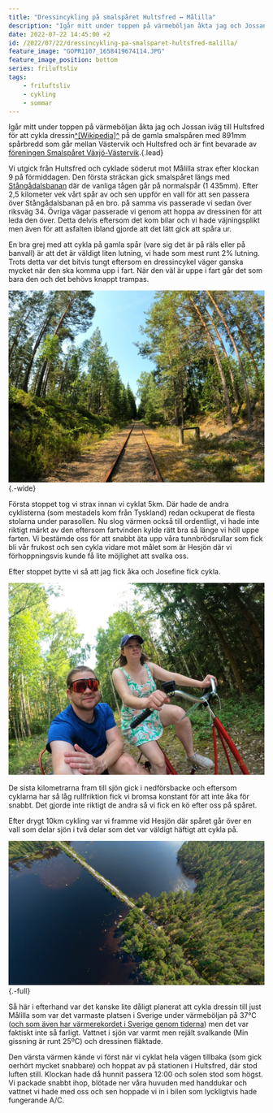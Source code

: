 ```yaml
---
title: "Dressincykling på smalspåret Hultsfred ↔ Målilla"
description: "Igår mitt under toppen på värmeböljan åkta jag och Jossan iväg till Hultsfred för att cykla dressin på de gamla smalspåren (891mm spårbredd) som går mellan Västervik och Hultsfred och är fint bevarade av föreningen Smalspåret Växjö-Västervik"
date: 2022-07-22 14:45:00 +2
id: /2022/07/22/dressincykling-pa-smalsparet-hultsfred-malilla/
feature_image: "GOPR1107_1658419674114.JPG"
feature_image_position: bottom
series: friluftsliv
tags:
    - friluftsliv
    - cykling
    - sommar
---
```


Igår mitt under toppen på värmeböljan åkta jag och Jossan iväg till Hultsfred för att cykla dressin[^\[Wikipedia\]^][Wikipedia: Dressin] på de gamla smalspåren med 891mm spårbredd som går mellan Västervik och Hultsfred och är fint bevarade av [föreningen Smalspåret Växjö-Västervik][Föreningen Smalspåret Växjö-Västervik].{.lead}

Vi utgick från Hultsfred och cyklade söderut mot Målilla strax efter klockan 9 på förmiddagen. Den första sträckan gick smalspåret längs med [Stångådalsbanan][Stångådalsbanan på Wikipedia] där de vanliga tågen går på normalspår (1 435mm). Efter 2,5 kilometer vek vårt spår av och sen uppför en vall för att sen passera över Stångådalsbanan på en bro. på samma vis passerade vi sedan över riksväg 34. Övriga vägar passerade vi genom att hoppa av dressinen för att leda den över. Detta delvis eftersom det kom bilar och vi hade väjningsplikt men även för att asfalten ibland gjorde att det lätt gick att spåra ur.

En bra grej med att cykla på gamla spår (vare sig det är på räls eller på banvall) är att det är väldigt liten lutning, vi hade som mest runt 2% lutning. Trots detta var det bitvis tungt eftersom en dressincykel väger ganska mycket när den ska komma upp i fart. När den väl är uppe i fart går det som bara den och det behövs knappt trampas.

![Smalspår som går genom en skog. På sidan av spåren syns rester och ruiner av gamla byggnader eller infrastruktur.](GOPR1104_1658419674114.JPG){.-wide}

Första stoppet tog vi strax innan vi cyklat 5km. Där hade de andra cyklisterna (som mestadels kom från Tyskland) redan ockuperat de flesta stolarna under parasollen. Nu slog värmen också till ordentligt, vi hade inte riktigt märkt av den eftersom fartvinden kylde rätt bra så länge vi höll uppe farten. Vi bestämde oss för att snabbt äta upp våra tunnbrödsrullar som fick bli vår frukost och sen cykla vidare mot målet som är Hesjön där vi förhoppningsvis kunde få lite möjlighet att svalka oss.

Efter stoppet bytte vi så att jag fick åka och Josefine fick cykla.

![Selfie på Gustav och Josefine som sitter på en dressin](GOPR1101_1658419674114.JPG)

De sista kilometrarna fram till sjön gick i nedförsbacke och eftersom cyklarna har så låg rullfriktion fick vi bromsa konstant för att inte åka för snabbt. Det gjorde inte riktigt de andra så vi fick en kö efter oss på spåret.

Efter drygt 10km cykling var vi framme vid Hesjön där spåret går över en vall som delar sjön i två delar som det var väldigt häftigt att cykla på.

![Flygfoto över Hesjön, Målilla med blå-rött vatten och en vall med räls på som delar sjön i två delar. ](Gustav-Lindqvist_2022-07-21_1658419153523.jpg){.-full}

Så här i efterhand var det kanske lite dåligt planerat att cykla dressin till just Målilla som var det varmaste platsen i Sverige under värmeböljan på 37°C ([och som även har värmerekordet i Sverige genom tiderna][SMHI: Svenska temperaturrekord]) men det var faktiskt inte så farligt. Vattnet i sjön var varmt men rejält svalkande (Min gissning är runt 25ºC) och dressinen fläktade.

Den värsta värmen kände vi först när vi cyklat hela vägen tillbaka (som gick oerhört mycket snabbare) och hoppat av på stationen i Hultsfred, där stod luften still. Klockan hade då hunnit passera 12:00 och solen stod som högst. Vi packade snabbt ihop, blötade ner våra huvuden med handdukar och vattnet vi hade med oss och sen hoppade vi in i bilen som lyckligtvis hade fungerande A/C.

[Stångådalsbanan på Wikipedia]: https://sv.wikipedia.org/wiki/Stångådalsbanan
[Föreningen Smalspåret Växjö-Västervik]: https://smalsparet.com
[Wikipedia: Dressin]: https://sv.wikipedia.org/wiki/Dressin
[SMHI: Svenska temperaturrekord]: https://www.smhi.se/kunskapsbanken/meteorologi/svenska-temperaturrekord/svenska-temperaturrekord-1.5792
